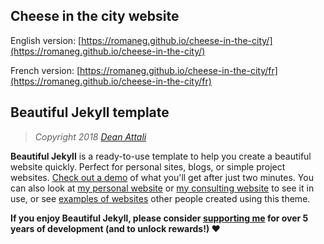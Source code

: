 ## Cheese in the city website

English version:
[https://romaneg.github.io/cheese-in-the-city/](https://romaneg.github.io/cheese-in-the-city/)

French version:
[https://romaneg.github.io/cheese-in-the-city/fr](https://romaneg.github.io/cheese-in-the-city/fr)

## Beautiful Jekyll template

> *Copyright 2018 [Dean Attali](https://deanattali.com)*

**Beautiful Jekyll** is a ready-to-use template to help you create a beautiful website quickly. Perfect for personal sites, blogs, or simple project websites.  [Check out a demo](https://beautifuljekyll.com) of what you'll get after just two minutes.  You can also look at [my personal website](https://deanattali.com) or [my consulting website](https://attalitech.com) to see it in use, or see [examples of websites](http://beautifuljekyll.com/examples) other people created using this theme.

**If you enjoy Beautiful Jekyll, please consider [supporting me](https://github.com/sponsors/daattali) for over 5 years of development (and to unlock rewards!) ❤**